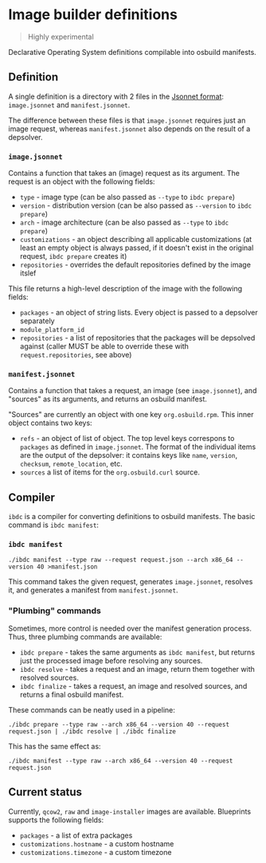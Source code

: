 # Image builder definitions

> Highly experimental

Declarative Operating System definitions compilable into osbuild manifests.

## Definition

A single definition is a directory with 2 files in the [Jsonnet format](https://jsonnet.org/): `image.jsonnet` and `manifest.jsonnet`.

The difference between these files is that `image.jsonnet` requires just an image request, whereas `manifest.jsonnet` also depends on the result of a depsolver.

### `image.jsonnet`
Contains a function that takes an (image) request as its argument. The request is an object with the following fields:

- `type` - image type (can be also passed as `--type` to `ibdc prepare`)
- `version` - distribution version (can be also passed as `--version` to `ibdc prepare`)
- `arch` - image architecture (can be also passed as `--type` to `ibdc prepare`)
- `customizations` - an object describing all applicable customizations (at least an empty object is always passed, if it doesn't exist in the original request, `ibdc prepare` creates it)
- `repositories` - overrides the default repositories defined by the image itslef

This file returns a high-level description of the image with the following fields:

- `packages` - an object of string lists. Every object is passed to a depsolver separately
- `module_platform_id`
- `repositories` - a list of repositories that the packages will be depsolved against (caller MUST be able to override these with `request.repositories`, see above)


### `manifest.jsonnet`
Contains a function that takes a request, an image (see `image.jsonnet`), and "sources" as its arguments, and returns an osbuild manifest.

"Sources" are currently an object with one key `org.osbuild.rpm`. This inner object contains two keys:
- `refs` - an object of list of object. The top level keys correspons to `packages` as defined in `image.jsonnet`. The format of the individual items are the output of the depsolver: it contains keys like `name`, `version`, `checksum`, `remote_location`, etc.
- `sources` a list of items for the `org.osbuild.curl` source.

## Compiler
`ibdc` is a compiler for converting definitions to osbuild manifests. The basic command is `ibdc manifest`:

### `ibdc manifest`
```
./ibdc manifest --type raw --request request.json --arch x86_64 --version 40 >manifest.json
```

This command takes the given request, generates `image.jsonnet`, resolves it, and generates a manifest from `manifest.jsonnet`.


### "Plumbing" commands

Sometimes, more control is needed over the manifest generation process. Thus, three plumbing commands are available:

- `ibdc prepare` - takes the same arguments as `ibdc manifest`, but returns just the processed image before resolving any sources.
- `ibdc resolve` - takes a request and an image, return them together with resolved sources.
- `ibdc finalize` - takes a request, an image and resolved sources, and returns a final osbuild manifest.

These commands can be neatly used in a pipeline:

```
./ibdc prepare --type raw --arch x86_64 --version 40 --request request.json | ./ibdc resolve | ./ibdc finalize
```

This has the same effect as:

```
./ibdc manifest --type raw --arch x86_64 --version 40 --request request.json
```

## Current status
Currently, `qcow2`, `raw` and `image-installer` images are available. Blueprints supports the following fields:
- `packages` - a list of extra packages
- `customizations.hostname` - a custom hostname
- `customizations.timezone` - a custom timezone
